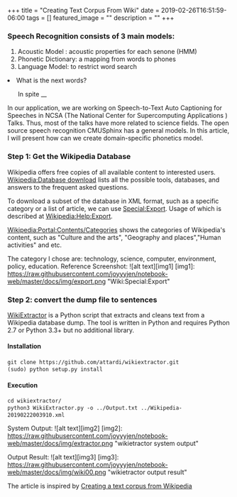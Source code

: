 +++ 
title = "Creating Text Corpus From Wiki" 
date = 2019-02-26T16:51:59-06:00 
tags = []
featured_image = "" 
description = "" 
+++

### Speech Recognition consists of 3 main models: 
1. Acoustic Model : acoustic properties for each senone (HMM)
2. Phonetic Dictionary: a mapping from words to phones
3. Language Model: to restrict word search
<li>What is the next words? </li>
 <ul>In spite __</ul>
 
In our application, we are working on Speech-to-Text Auto Captioning for Speeches in NCSA (The National Center for Supercomputing Applications ) Talks.
Thus, most of the talks have more related to science fields. The open source speech recognition CMUSphinx has a general models.
In this article, I will present how can we create domain-specific phonetics model. 

### Step 1: Get the Wikipedia Database
Wikipedia offers free copies of all available content to interested users. <br>
 [Wikipedia:Database download](https://en.wikipedia.org/wiki/Wikipedia:Database_download#Help_to_parse_dumps_for_use_in_scripts) lists all the possible tools, databases, and answers to the frequent asked questions. 

To download a subset of the database in XML format, such as a specific category or a list of article, we can use [Special:Export](https://en.wikipedia.org/wiki/Special:Export). Usage of which is described at 
[Wikipedia:Help:Export](https://en.wikipedia.org/wiki/Help:Export).

[Wikipedia:Portal:Contents/Categories](https://en.wikipedia.org/wiki/Portal:Contents/Categories) shows the categories of Wikipedia's content, such as "Culture and the arts", "Geography and places","Human activities" and etc. 

The category I chose are: technology, science, computer, environment, policy, education.
Reference Screenshot:
![alt text][img1]
[img1]: https://raw.githubusercontent.com/joyyyjen/notebook-web/master/docs/img/export.png "Wiki:Special:Export"

### Step 2: convert the dump file to sentences

[WikiExtractor](https://github.com/attardi/wikiextractor) is a Python script that extracts and cleans text from a Wikipedia database dump.
The tool is written in Python and requires Python 2.7 or Python 3.3+ but no additional library.

#### Installation
 ```
git clone https://github.com/attardi/wikiextractor.git
(sudo) python setup.py install
 ```

#### Execution

```
cd wikiextractor/
python3 WikiExtractor.py -o ../Output.txt ../Wikipedia-20190222003910.xml 
```
System Output:
![alt text][img2]
[img2]: https://raw.githubusercontent.com/joyyyjen/notebook-web/master/docs/img/extractor.png "wikietractor system output"

Output Result:
![alt text][img3]
[img3]: https://raw.githubusercontent.com/joyyyjen/notebook-web/master/docs/img/wiki00.png "wikietractor output result"

The article is inspired by [Creating a text corpus from Wikipedia](http://trulymadlywordly.blogspot.com/2011/03/creating-text-corpus-from-wikipedia.html)


